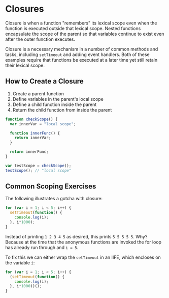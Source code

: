 # Closures

Closure is when a function "remembers" its lexical scope even when the function is executed outside that lexical scope. Nested functions encapsulate the scope of the parent so that variables continue to exist even after the outer function executes.

Closure is a necessary mechanism in a number of common methods and tasks, including `setTimeout` and adding event handlers. Both of these examples require that functions be executed at a later time yet still retain their lexical scope.

## How to Create a Closure

1. Create a parent function
1. Define variables in the parent's local scope
1. Define a child function inside the parent
1. Return the child function from inside the parent

```javascript
function checkScope() {
  var innerVar = "local scope";

  function innerFunc() {
    return innerVar;
  }

  return innerFunc;
}

var testScope = checkScope();
testScope(); // "local scope"
```

## Common Scoping Exercises

The following illustrates a gotcha with closure:

```javascript
for (var i = 1; i < 5; i++) {
  setTimeout(function() {
    console.log(i);
  }, i*1000);
}
```

Instead of printing `1 2 3 4 5` as desired, this prints `5 5 5 5 5`. Why? Because at the time that the anonymous functions are invoked the for loop has already run through and `i = 5`.

To fix this we can either wrap the `setTimeout` in an IIFE, which encloses on the variable `i`:

```javascript
for (var i = 1; i < 5; i++) {
  (setTimeout(function() {
    console.log(i);
  }, i*1000))();
}
```
